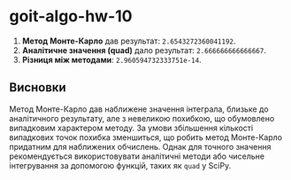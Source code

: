 # goit-algo-hw-10


1. **Метод Монте-Карло** дав результат: `2.6543272360041192`.
2. **Аналітичне значення (quad)** дало результат: `2.666666666666667`.
3. **Різниця між методами**: `2.960594732333751e-14`.

## Висновки

Метод Монте-Карло дав наближене значення інтеграла, близьке до аналітичного результату, але з невеликою похибкою, що обумовлено випадковим характером методу. За умови збільшення кількості випадкових точок похибка зменшиться, що робить метод Монте-Карло придатним для наближених обчислень. Однак для точного значення рекомендується використовувати аналітичні методи або чисельне інтегрування за допомогою функцій, таких як `quad` у SciPy.